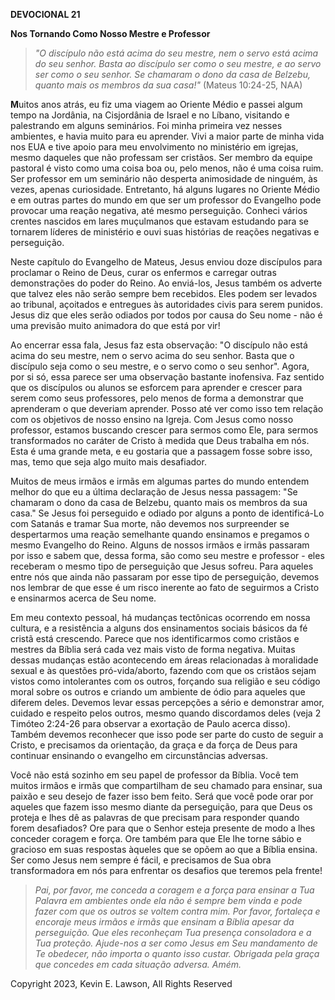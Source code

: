 **DEVOCIONAL 21**

**Nos Tornando Como Nosso Mestre e Professor**

> *"O discípulo não está acima do seu mestre, nem o servo está acima do
> seu senhor. Basta ao discípulo ser como o seu mestre, e ao servo ser
> como o seu senhor. Se chamaram o dono da casa de Belzebu, quanto mais
> os membros da sua casa!"* (Mateus 10:24-25, NAA)

**M**uitos anos atrás, eu fiz uma viagem ao Oriente Médio e passei algum
tempo na Jordânia, na Cisjordânia de Israel e no Líbano, visitando e
palestrando em alguns seminários. Foi minha primeira vez nesses
ambientes, e havia muito para eu aprender. Vivi a maior parte de minha
vida nos EUA e tive apoio para meu envolvimento no ministério em
igrejas, mesmo daqueles que não professam ser cristãos. Ser membro da
equipe pastoral é visto como uma coisa boa ou, pelo menos, não é uma
coisa ruim. Ser professor em um seminário não desperta animosidade de
ninguém, às vezes, apenas curiosidade. Entretanto, há alguns lugares no
Oriente Médio e em outras partes do mundo em que ser um professor do
Evangelho pode provocar uma reação negativa, até mesmo perseguição.
Conheci vários crentes nascidos em lares muçulmanos que estavam
estudando para se tornarem líderes de ministério e ouvi suas histórias
de reações negativas e perseguição.

Neste capítulo do Evangelho de Mateus, Jesus enviou doze discípulos para
proclamar o Reino de Deus, curar os enfermos e carregar outras
demonstrações do poder do Reino. Ao enviá-los, Jesus também os adverte
que talvez eles não serão sempre bem recebidos. Eles podem ser levados
ao tribunal, açoitados e entregues às autoridades civis para serem
punidos. Jesus diz que eles serão odiados por todos por causa do Seu
nome - não é uma previsão muito animadora do que está por vir!

Ao encerrar essa fala, Jesus faz esta observação: "O discípulo não está
acima do seu mestre, nem o servo acima do seu senhor. Basta que o
discípulo seja como o seu mestre, e o servo como o seu senhor". Agora,
por si só, essa parece ser uma observação bastante inofensiva. Faz
sentido que os discípulos ou alunos se esforcem para aprender e crescer
para serem como seus professores, pelo menos de forma a demonstrar que
aprenderam o que deveriam aprender. Posso até ver como isso tem relação
com os objetivos de nosso ensino na Igreja. Com Jesus como nosso
professor, estamos buscando crescer para sermos como Ele, para sermos
transformados no caráter de Cristo à medida que Deus trabalha em nós.
Esta é uma grande meta, e eu gostaria que a passagem fosse sobre isso,
mas, temo que seja algo muito mais desafiador.

Muitos de meus irmãos e irmãs em algumas partes do mundo entendem melhor
do que eu a última declaração de Jesus nessa passagem: "Se chamaram o
dono da casa de Belzebu, quanto mais os membros da sua casa." Se Jesus
foi perseguido e odiado por alguns a ponto de identificá-Lo com Satanás
e tramar Sua morte, não devemos nos surpreender se despertarmos uma
reação semelhante quando ensinamos e pregamos o mesmo Evangelho do
Reino. Alguns de nossos irmãos e irmãs passaram por isso e sabem que,
dessa forma, são como seu mestre e professor - eles receberam o mesmo
tipo de perseguição que Jesus sofreu. Para aqueles entre nós que ainda
não passaram por esse tipo de perseguição, devemos nos lembrar de que
esse é um risco inerente ao fato de seguirmos a Cristo e ensinarmos
acerca de Seu nome.

Em meu contexto pessoal, há mudanças tectônicas ocorrendo em nossa
cultura, e a resistência a alguns dos ensinamentos sociais básicos da fé
cristã está crescendo. Parece que nos identificarmos como cristãos e
mestres da Bíblia será cada vez mais visto de forma negativa. Muitas
dessas mudanças estão acontecendo em áreas relacionadas à moralidade
sexual e às questões pró-vida/aborto, fazendo com que os cristãos sejam
vistos como intolerantes com os outros, forçando sua religião e seu
código moral sobre os outros e criando um ambiente de ódio para aqueles
que diferem deles. Devemos levar essas percepções a sério e demonstrar
amor, cuidado e respeito pelos outros, mesmo quando discordamos deles
(veja 2 Timóteo 2:24-26 para observar a exortação de Paulo acerca
disso). Também devemos reconhecer que isso pode ser parte do custo de
seguir a Cristo, e precisamos da orientação, da graça e da força de Deus
para continuar ensinando o evangelho em circunstâncias adversas.

Você não está sozinho em seu papel de professor da Bíblia. Você tem
muitos irmãos e irmãs que compartilham de seu chamado para ensinar, sua
paixão e seu desejo de fazer isso bem feito. Será que você pode orar por
aqueles que fazem isso mesmo diante da perseguição, para que Deus os
proteja e lhes dê as palavras de que precisam para responder quando
forem desafiados? Ore para que o Senhor esteja presente de modo a lhes
conceder coragem e força. Ore também para que Ele lhe torne sábio e
gracioso em suas respostas àqueles que se opõem ao que a Bíblia ensina.
Ser como Jesus nem sempre é fácil, e precisamos de Sua obra
transformadora em nós para enfrentar os desafios que teremos pela
frente!

> *Pai, por favor, me conceda a coragem e a força para ensinar a Tua
> Palavra em ambientes onde ela não é sempre bem vinda e pode fazer com
> que os outros se voltem contra mim. Por favor, fortaleça e encoraje
> meus irmãos e irmãs que ensinam a Bíblia apesar da perseguição. Que
> eles reconheçam Tua presença consoladora e a Tua proteção. Ajude-nos a
> ser como Jesus em Seu mandamento de Te obedecer, não importa o quanto
> isso custar. Obrigada pela graça que concedes em cada situação
> adversa. Amém.*

Copyright 2023, Kevin E. Lawson, All Rights Reserved
